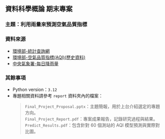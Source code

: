 ## 資料科學概論 期末專案

### 主題：利用雨量來預測空氣品質指標

### 資料來源
* [環境部-統計查詢網](https://statis.moenv.gov.tw/epanet/)
* [環境部-空氣品質指標(AQI)(歷史資料)](https://data.moenv.gov.tw/dataset/detail/aqx_p_488)
* [中央氣象署-每日降雨量](https://www.cwa.gov.tw/V8/C/D/DailyPrecipitation.html)

### 其餘事項
* Python version：``3.12``
* 專題相關資料請參考 ``report`` 資料夾內的檔案：  
    > ``Final_Project_Proposal.pptx``：主題簡報，用於上台介紹選定的專題方向。  
    > ``Final_Project_Report.pdf``：專案成果報告，記錄研究過程與結果。  
    > ``Predict_Results.pdf``：包含針對 60 個測站的 AQI 模型預測與實際對比圖。  
